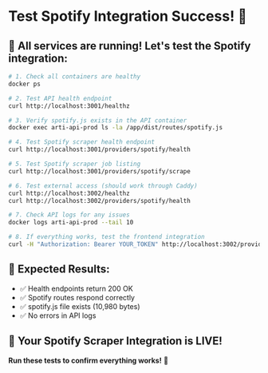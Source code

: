 # Test Spotify Integration Success! 🎉

## 🚀 **All services are running! Let's test the Spotify integration:**

```bash
# 1. Check all containers are healthy
docker ps

# 2. Test API health endpoint
curl http://localhost:3001/healthz

# 3. Verify spotify.js exists in the API container
docker exec arti-api-prod ls -la /app/dist/routes/spotify.js

# 4. Test Spotify scraper health endpoint
curl http://localhost:3001/providers/spotify/health

# 5. Test Spotify scraper job listing
curl http://localhost:3001/providers/spotify/scrape

# 6. Test external access (should work through Caddy)
curl http://localhost:3002/healthz
curl http://localhost:3002/providers/spotify/health

# 7. Check API logs for any issues
docker logs arti-api-prod --tail 10

# 8. If everything works, test the frontend integration
curl -H "Authorization: Bearer YOUR_TOKEN" http://localhost:3002/providers/spotify/health
```

## 🎯 **Expected Results:**
- ✅ Health endpoints return 200 OK
- ✅ Spotify routes respond correctly  
- ✅ spotify.js file exists (10,980 bytes)
- ✅ No errors in API logs

## 🚀 **Your Spotify Scraper Integration is LIVE!**

**Run these tests to confirm everything works!** 🎉
